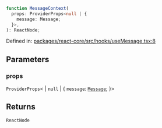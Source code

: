 ```ts
function MessageContext(
  props: ProviderProps<null | {
    message: Message;
  }>,
): ReactNode;
```

Defined in: [packages/react-core/src/hooks/useMessage.tsx:8](https://github.com/thesysdev/crayon/blob/808d53cdbf57dfd9386204060478ba44146d3921/js/packages/react-core/src/hooks/useMessage.tsx#L8)

## Parameters

### props

`ProviderProps`\<
\| `null`
\| \{
`message`: [`Message`](../type-aliases/Message.md);
\}\>

## Returns

`ReactNode`
